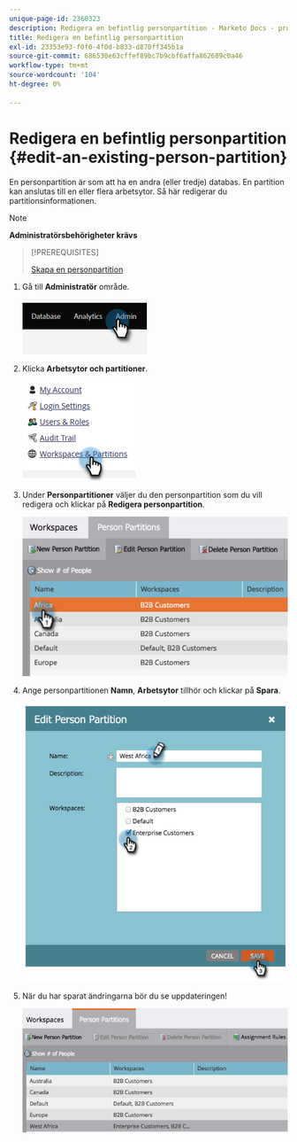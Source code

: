 ```yaml
---
unique-page-id: 2360323
description: Redigera en befintlig personpartition - Marketo Docs - produktdokumentation
title: Redigera en befintlig personpartition
exl-id: 23353e93-f0f0-4f0d-b833-d870ff345b1a
source-git-commit: 686530e63cffef89bc7b9cbf6affa862689c0a46
workflow-type: tm+mt
source-wordcount: '104'
ht-degree: 0%

---
```


# Redigera en befintlig personpartition {#edit-an-existing-person-partition}

En personpartition är som att ha en andra (eller tredje) databas. En partition kan anslutas till en eller flera arbetsytor. Så här redigerar du partitionsinformationen.

>[!NOTE]
>
>**Administratörsbehörigheter krävs**

>[!PREREQUISITES]
>
>[Skapa en personpartition](/help/marketo/product-docs/administration/workspaces-and-person-partitions/create-a-person-partition.md)

1. Gå till **Administratör** område.

   ![](assets/edit-an-existing-person-partition-1.png)

1. Klicka **Arbetsytor och partitioner**.

   ![](assets/edit-an-existing-person-partition-2.png)

1. Under **Personpartitioner** väljer du den personpartition som du vill redigera och klickar på **Redigera personpartition**.

   ![](assets/edit-an-existing-person-partition-3.png)

1. Ange personpartitionen **Namn**, **Arbetsytor** tillhör och klickar på **Spara**.

   ![](assets/edit-an-existing-person-partition-4.png)

1. När du har sparat ändringarna bör du se uppdateringen!

   ![](assets/edit-an-existing-person-partition-5.png)
